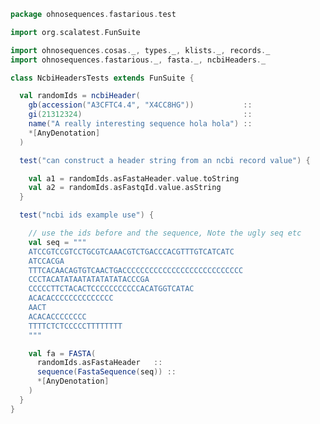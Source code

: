 
```scala
package ohnosequences.fastarious.test

import org.scalatest.FunSuite

import ohnosequences.cosas._, types._, klists._, records._
import ohnosequences.fastarious._, fasta._, ncbiHeaders._

class NcbiHeadersTests extends FunSuite {

  val randomIds = ncbiHeader(
    gb(accession("A3CFTC4.4", "X4CC8HG"))           ::
    gi(21312324)                                    ::
    name("A really interesting sequence hola hola") ::
    *[AnyDenotation]
  )

  test("can construct a header string from an ncbi record value") {

    val a1 = randomIds.asFastaHeader.value.toString
    val a2 = randomIds.asFastqId.value.asString
  }

  test("ncbi ids example use") {

    // use the ids before and the sequence, Note the ugly seq etc
    val seq = """
    ATCCGTCCGTCCTGCGTCAAACGTCTGACCCACGTTTGTCATCATC
    ATCCACGA
    TTTCACAACAGTGTCAACTGACCCCCCCCCCCCCCCCCCCCCCCCCCC
    CCCTACATATAATATATATATACCCGA
    CCCCCTTCTACACTCCCCCCCCCCCACATGGTCATAC
    ACACACCCCCCCCCCCCCC
    AACT
    ACACACCCCCCCC
    TTTTCTCTCCCCCTTTTTTTT
    """

    val fa = FASTA(
      randomIds.asFastaHeader   ::
      sequence(FastaSequence(seq)) ::
      *[AnyDenotation]
    )
  }
}

```




[main/scala/fasta.scala]: ../../main/scala/fasta.scala.md
[main/scala/fastq.scala]: ../../main/scala/fastq.scala.md
[main/scala/ncbiHeaders.scala]: ../../main/scala/ncbiHeaders.scala.md
[main/scala/utils.scala]: ../../main/scala/utils.scala.md
[test/scala/FastaTests.scala]: FastaTests.scala.md
[test/scala/FastqTests.scala]: FastqTests.scala.md
[test/scala/NcbiHeadersTests.scala]: NcbiHeadersTests.scala.md